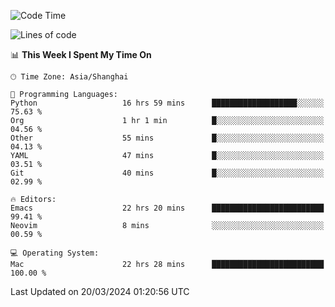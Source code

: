 <!--START_SECTION:waka-->
![Code Time](http://img.shields.io/badge/Code%20Time-1%2C860%20hrs%207%20mins-blue)

![Lines of code](https://img.shields.io/badge/From%20Hello%20World%20I%27ve%20Written-291.6%20thousand%20lines%20of%20code-blue)

📊 **This Week I Spent My Time On** 

```text
🕑︎ Time Zone: Asia/Shanghai

💬 Programming Languages: 
Python                   16 hrs 59 mins      ███████████████████░░░░░░   75.63 % 
Org                      1 hr 1 min          █░░░░░░░░░░░░░░░░░░░░░░░░   04.56 % 
Other                    55 mins             █░░░░░░░░░░░░░░░░░░░░░░░░   04.13 % 
YAML                     47 mins             █░░░░░░░░░░░░░░░░░░░░░░░░   03.51 % 
Git                      40 mins             █░░░░░░░░░░░░░░░░░░░░░░░░   02.99 % 

🔥 Editors: 
Emacs                    22 hrs 20 mins      █████████████████████████   99.41 % 
Neovim                   8 mins              ░░░░░░░░░░░░░░░░░░░░░░░░░   00.59 % 

💻 Operating System: 
Mac                      22 hrs 28 mins      █████████████████████████   100.00 % 
```


 Last Updated on 20/03/2024 01:20:56 UTC
<!--END_SECTION:waka-->
